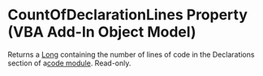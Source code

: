 
# CountOfDeclarationLines Property (VBA Add-In Object Model)



Returns a [Long](b8bdf64f-5920-1ae9-16d0-b26d09524a30.md) containing the number of lines of code in the Declarations section of a[code module](b8bdf64f-5920-1ae9-16d0-b26d09524a30.md). Read-only.
